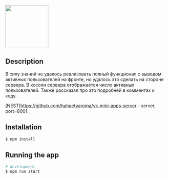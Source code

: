 [<img width="134" src="https://vk.com/images/apps/mini_apps/vk_mini_apps_logo.svg">](https://vk.com/services)

## Description
В силу знаний не удалось реализовать полный функционал с выводом активных пользователей на фронте, но удалось это сделать на стороне сервера. В косоли сервера отображается число активных пользователей.
Также рассказал про это подробней в комментах к коду.

[NEST]https://github.com/hahaetyaroma/vk-mini-apps-server - server, port=8001.

## Installation

```bash
$ npm install
```

## Running the app

```bash
# development
$ npm run start

```
